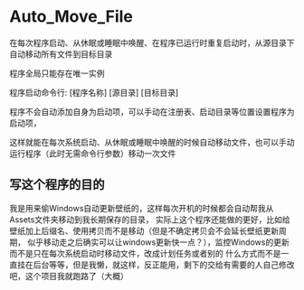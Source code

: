 # Auto_Move_File
在每次程序启动、从休眠或睡眠中唤醒、在程序已运行时重复启动时，从源目录下自动移动所有文件到目标目录

程序全局只能存在唯一实例

程序启动命令行: \[程序名称\] \[源目录\] \[目标目录\]

程序不会自动添加自身为启动项，可以手动在注册表、启动目录等位置设置程序为启动项，

这样就能在每次系统启动、从休眠或睡眠中唤醒的时候自动移动文件，也可以手动运行程序（此时无需命令行参数）移动一次文件

## 写这个程序的目的
我是用来偷Windows自动更新壁纸的，这样每次开机的时候都会自动帮我从Assets文件夹移动到我长期保存的目录，
实际上这个程序还能做的更好，比如给壁纸加上后缀名、使用拷贝而不是移动（但是不确定拷贝会不会延长壁纸更新周期，
似乎移动走之后确实可以让windows更新快一点？），监控Windows的更新而不是只在每次系统启动时移动文件，改成计划任务或者别的
什么方式而不是一直挂在后台等等，但是我懒，就这样，反正能用，剩下的交给有需要的人自己修改吧，这个项目我就跑路了（大概）
